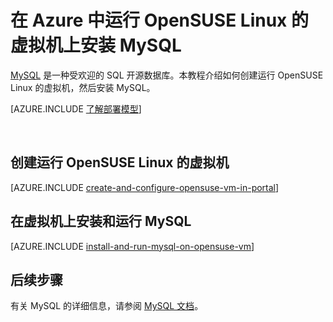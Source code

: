 <properties
	pageTitle="在 Azure 中运行 OpenSUSE Linux 的 VM 上安装 MySQL"
	description="了解如何在 Azure 中的虚拟机上安装 MySQL。"
	services="virtual-machines"
	documentationCenter=""
	authors="cynthn"
	manager="timlt"
	editor=""
	tags="azure-service-management"/>

<tags
	ms.service="virtual-machines"
	ms.date="01/21/2016"
	wacn.date="03/28/2016"/>

# 在 Azure 中运行 OpenSUSE Linux 的虚拟机上安装 MySQL

[MySQL][MySQL] 是一种受欢迎的 SQL 开源数据库。本教程介绍如何创建运行 OpenSUSE Linux 的虚拟机，然后安装 MySQL。

[AZURE.INCLUDE [了解部署模型](../includes/learn-about-deployment-models-classic-include.md)]


<br>

## 创建运行 OpenSUSE Linux 的虚拟机

[AZURE.INCLUDE [create-and-configure-opensuse-vm-in-portal](../includes/create-and-configure-opensuse-vm-in-portal.md)]

## 在虚拟机上安装和运行 MySQL

[AZURE.INCLUDE [install-and-run-mysql-on-opensuse-vm](../includes/install-and-run-mysql-on-opensuse-vm.md)]

## 后续步骤
有关 MySQL 的详细信息，请参阅 [MySQL 文档][MySQLDocs]。

[MySQLDocs]: http://dev.mysql.com/doc/index-topic.html
[MySQL]: http://www.mysql.com

<!---HONumber=Mooncake_1207_2015-->